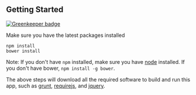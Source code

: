 ## Getting Started

[![Greenkeeper badge](https://badges.greenkeeper.io/Hermanya/myBoilerplate.svg)](https://greenkeeper.io/)

Make sure you have the latest packages installed

```
npm install
bower install
```

Note: If you don't have `npm` installed, make sure you have
[node](http://nodejs.com) installed. If you don't have bower,
`npm install -g bower`.

The above steps will download all the required software to
build and run this app, such as [grunt](http://gruntjs.com),
[requirejs](http://requirejs.org), and [jquery](http://jquery.com).
